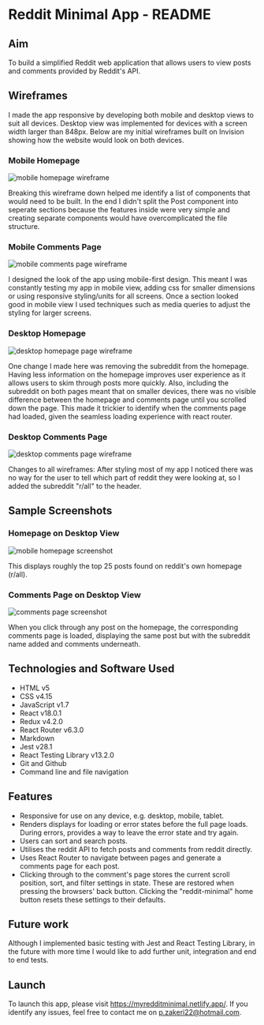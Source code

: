 # Reddit Minimal App - README 

## Aim

To build a simplified Reddit web application that allows users to view posts and comments provided by Reddit's API.

## Wireframes

I made the app responsive by developing both mobile and desktop views to suit all devices. Desktop view was implemented for devices with a screen width larger than 848px. Below are my initial wireframes built on Invision showing how the website would look on both devices. 

### Mobile Homepage

![mobile homepage wireframe](https://github.com/pzakeri22/redditapp/blob/main/public/imageBank/Wireframes/Reddit-mobile-home.png?raw=true)

Breaking this wireframe down helped me identify a list of components that would need to be built. In the end I didn't split the Post component into seperate sections because the features inside were very simple and creating separate components would have overcomplicated the file structure.

### Mobile Comments Page

![mobile comments page wireframe](https://github.com/pzakeri22/redditapp/blob/main/public/imageBank/Wireframes/Reddit-mobile-route.png?raw=true)

I designed the look of the app using mobile-first design. This meant I was constantly testing my app in mobile view, adding css for smaller dimensions or using responsive styling/units for all screens. Once a section looked good in mobile view I used techniques such as media queries to adjust the styling for larger screens.

### Desktop Homepage

![desktop homepage page wireframe](https://github.com/pzakeri22/redditapp/blob/main/public/imageBank/Wireframes/Reddit-desktop-home.png?raw=true)

One change I made here was removing the subreddit from the homepage. Having less information on the homepage improves user experience as it allows users to skim through posts more quickly. Also, including the subreddit on both pages meant that on smaller devices, there was no visible difference between the homepage and comments page until you scrolled down the page. This made it trickier to identify when the comments page had loaded, given the seamless loading experience with react router.

### Desktop Comments Page

![desktop comments page wireframe](https://github.com/pzakeri22/redditapp/blob/main/public/imageBank/Wireframes/Reddit-desktop-route.png?raw=true)


Changes to all wireframes: After styling most of my app I noticed there was no way for the user to tell which part of reddit they were looking at, so I added the subreddit "r/all" to the header. 


## Sample Screenshots

### Homepage on Desktop View
![mobile homepage screenshot](https://github.com/pzakeri22/redditapp/blob/main/public/imageBank/illustrations/homepage-screenshot.png?raw=true)

This displays roughly the top 25 posts found on reddit's own homepage (r/all).

### Comments Page on Desktop View

![comments page screenshot](https://github.com/pzakeri22/redditapp/blob/main/public/imageBank/illustrations/comments-screenshot.png?raw=true)

When you click through any post on the homepage, the corresponding comments page is loaded, displaying the same post but with the subreddit name added and comments underneath.

## Technologies and Software Used

- HTML v5
- CSS v4.15
- JavaScript v1.7
- React v18.0.1
- Redux v4.2.0
- React Router v6.3.0
- Markdown
- Jest v28.1
- React Testing Library v13.2.0
- Git and Github
- Command line and file navigation

## Features

- Responsive for use on any device, e.g. desktop, mobile, tablet.
- Renders displays for loading or error states before the full page loads. During errors, provides a way to leave the error state and try again.
- Users can sort and search posts.
- Utilises the reddit API to fetch posts and comments from reddit directly.
- Uses React Router to navigate between pages and generate a comments page for each post.
- Clicking through to the comment's page stores the current scroll position, sort, and filter settings in state. These are restored when pressing the browsers' back button.    Clicking the "reddit-minimal" home button resets these settings to their defaults.

## Future work

Although I implemented basic testing with Jest and React Testing Library, in the future with more time I would like to add further unit, integration and end to end tests.

## Launch

To launch this app, please visit https://myredditminimal.netlify.app/.
If you identify any issues, feel free to contact me on p.zakeri22@hotmail.com.